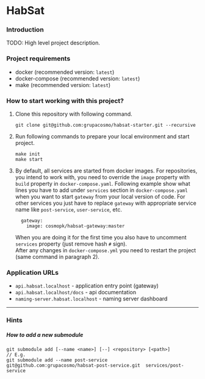 # HabSat

### Introduction

TODO: High level project description.

### Project requirements

* docker (recommended version: `latest`)
* docker-compose (recommended version: `latest`)
* make (recommended version: `latest`)

### How to start working with this project?

1. Clone this repository with following command.  
    ```shell
    git clone git@github.com:grupacosmo/habsat-starter.git --recursive
    ```
2. Run following commands to prepare your local environment and start project.
   ```shell
   make init
   make start
   ```
3. By default, all services are started from docker images. For repositories, you intend to work with, you need to 
   override the `image` property with `build` property in `docker-compose.yaml`. Following example show what lines
   you have to add under `services` section in `docker-compose.yaml` when you want to start `gateway` from your 
   local version of code. For other services you just have to replace `gateway` with appropriate service name like
   `post-service`, `user-service`, etc.
   ```shell
     gateway:
       image: cosmopk/habsat-gateway:master
   ```
   When you are doing it for the first time you also have to uncomment `services` property (just remove hash `#` sign).</br>
   After any changes in `docker-compose.yml` you need to restart the project (same command in paragraph 2).

### Application URLs

* `api.habsat.localhost` - application entry point (gateway)
* `api.habsat.localhost/docs` - api documentation
* `naming-server.habsat.localhost` - naming server dashboard

---

### Hints

##### How to add a new submodule

```shell
git submodule add [--name <name>] [--] <repository> [<path>]
// E.g.
git submodule add --name post-service git@github.com:grupacosmo/habsat-post-service.git  services/post-service
```
